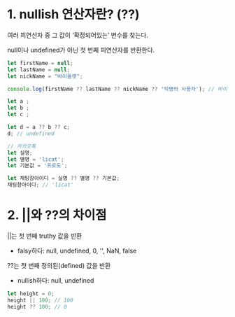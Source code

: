 # 1. nullish 연산자란? (??)
여러 피연산자 중 그 값이 ‘확정되어있는’ 변수를 찾는다.

null이나 undefined가 아닌 첫 번째 피연산자를 반환한다.
```javascript
let firstName = null;
let lastName = null;
let nickName = "바이올렛";

console.log(firstName ?? lastName ?? nickName ?? '익명의 사용자'); // 바이올렛
```
```javascript
let a ;
let b ;
let c ;

let d = a ?? b ?? c;
d; // undefined
```
```javascript
// 카카오톡
let 실명;
let 별명 = 'licat';
let 기본값 = '프로도';

let 채팅창아이디 = 실명 ?? 별명 ?? 기본값;
채팅창아이디; // 'licat'
```
# 2. ||와 ??의 차이점
||는 첫 번째 truthy 값을 반환
* falsy하다: null, undefined, 0, '', NaN, false

??는 첫 번째 정의된(defined) 값을 반환
* nullish하다: null, undefined
```javascript
let height = 0;
height || 100; // 100
height ?? 100; // 0
```